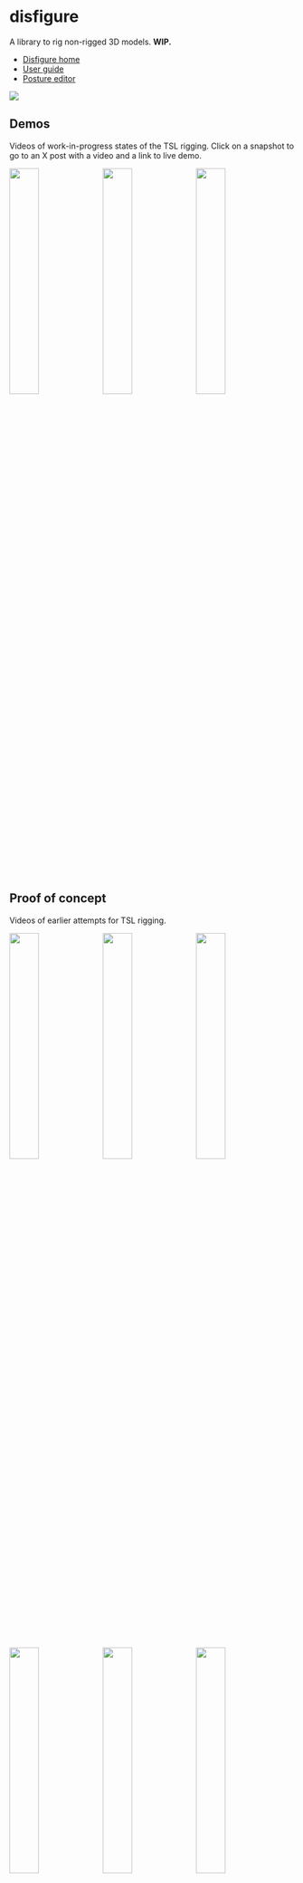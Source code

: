 # disfigure

A library to rig non-rigged 3D models. **WIP.**

* [Disfigure home](https://boytchev.github.io/disfigure/index.html)
* [User guide](https://boytchev.github.io/disfigure/docs/userguide.html)
* [Posture editor](https://boytchev.github.io/disfigure/poser)


[<img src="https://boytchev.github.io/disfigure/examples/snapshots/poser-prototype.jpg">](https://boytchev.github.io/disfigure/poser)

## Demos

Videos of work-in-progress states of the TSL rigging. Click on a snapshot to go to an X post with a video and a link to live demo.

[<img width="32%" src="https://boytchev.github.io/disfigure/examples/snapshots/rigging-scanned-model.jpg">](https://x.com/PavelBoytchev/status/1926542790655160595) [<img width="32%" src="https://boytchev.github.io/disfigure/examples/snapshots/example-rigged-skeleton.jpg">](https://x.com/PavelBoytchev/status/1926331170486096017) [<img width="32%" src="https://boytchev.github.io/disfigure/examples/snapshots/example-liquid-metal.jpg">](https://x.com/PavelBoytchev/status/1921696049770447185)


## Proof of concept

Videos of earlier attempts for TSL rigging.

[<img width="32%" src="https://boytchev.github.io/disfigure/examples/snapshots/proof-of-concept-1.jpg">](https://x.com/PavelBoytchev/status/1826864700673417265) [<img width="32%" src="https://boytchev.github.io/disfigure/examples/snapshots/proof-of-concept-2.jpg">](https://x.com/PavelBoytchev/status/1829064887701577986) [<img width="32%" src="https://boytchev.github.io/disfigure/examples/snapshots/proof-of-concept-3.jpg">](https://x.com/PavelBoytchev/status/1907372989005320407)

[<img width="32%" src="https://boytchev.github.io/disfigure/examples/snapshots/proof-of-concept-4.jpg">](https://x.com/PavelBoytchev/status/1908635265381655037) [<img width="32%" src="https://boytchev.github.io/disfigure/examples/snapshots/proof-of-concept-5.jpg">](https://x.com/PavelBoytchev/status/1909507775899517103) [<img width="32%" src="https://boytchev.github.io/disfigure/examples/snapshots/proof-of-concept-6.jpg">](https://x.com/PavelBoytchev/status/1910048442287862045)


## Examples

[<img src="https://boytchev.github.io/disfigure/examples/snapshots/body-heights.jpg" width="24%">](https://boytchev.github.io/disfigure/examples/body-heights.html)
[<img src="https://boytchev.github.io/disfigure/examples/snapshots/body-parts.jpg" width="24%">](https://boytchev.github.io/disfigure/examples/body-parts.html)
[<img src="https://boytchev.github.io/disfigure/examples/snapshots/body-shapes.jpg" width="24%">](https://boytchev.github.io/disfigure/examples/body-shapes.html)
[<img src="https://boytchev.github.io/disfigure/examples/snapshots/motion-arm.jpg" width="24%">](https://boytchev.github.io/disfigure/examples/motion-arm.html)
[<img src="https://boytchev.github.io/disfigure/examples/snapshots/motion-arms-combined.jpg" width="24%">](https://boytchev.github.io/disfigure/examples/motion-arms-combined.html)
[<img src="https://boytchev.github.io/disfigure/examples/snapshots/motion-central.jpg" width="24%">](https://boytchev.github.io/disfigure/examples/motion-central.html)
[<img src="https://boytchev.github.io/disfigure/examples/snapshots/motion-elbow.jpg" width="24%">](https://boytchev.github.io/disfigure/examples/motion-elbow.html)
[<img src="https://boytchev.github.io/disfigure/examples/snapshots/motion-forearm.jpg" width="24%">](https://boytchev.github.io/disfigure/examples/motion-forearm.html)
[<img src="https://boytchev.github.io/disfigure/examples/snapshots/motion-wrist.jpg" width="24%">](https://boytchev.github.io/disfigure/examples/motion-wrist.html)
[<img src="https://boytchev.github.io/disfigure/examples/snapshots/number-generators.jpg" width="24%">](https://boytchev.github.io/disfigure/examples/number-generators.html)


